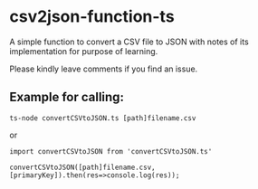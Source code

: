 # csv2json-function-ts

A simple function to convert a CSV file to JSON with notes of its implementation for purpose of learning. 

Please kindly leave comments if you find an issue.

## Example for calling:

```
ts-node convertCSVtoJSON.ts [path]filename.csv

```

or
```
import convertCSVtoJSON from 'convertCSVtoJSON.ts'

convertCSVtoJSON([path]filename.csv,[primaryKey]).then(res=>console.log(res));

```

